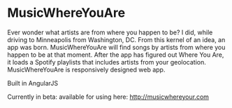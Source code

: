 # MusicWhereYouAre

Ever wonder what artists are from where you happen to be? I did, while driving to Minneapolis from Washington, DC. From this kernel of an idea, an app was born. MusicWhereYouAre will find songs by artists from where you happen to be at that moment. After the app has figured out Where You Are, it loads a Spotify playlists  that includes artists from your geolocation. MusicWhereYouAre is responsively designed web app. 

Built in AngularJS

Currently in beta: available for using here: http://musicwhereyour.com
